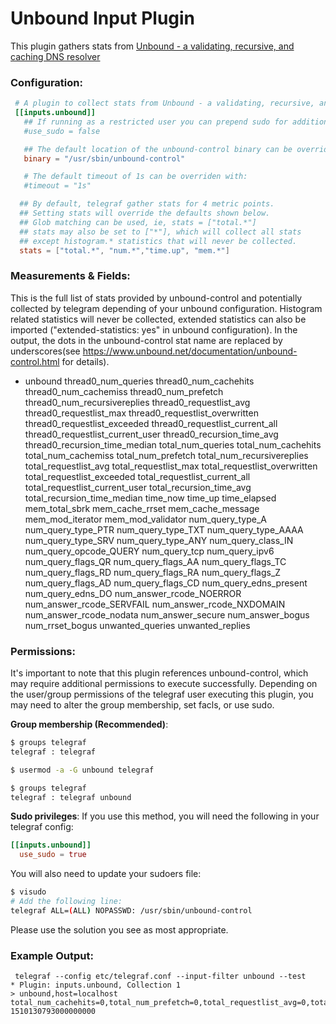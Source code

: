 # Unbound Input Plugin

This plugin gathers stats from [Unbound - a validating, recursive, and caching DNS resolver](https://www.unbound.net/)

### Configuration:

```toml
 # A plugin to collect stats from Unbound - a validating, recursive, and caching DNS resolver
 [[inputs.unbound]]
   ## If running as a restricted user you can prepend sudo for additional access:
   #use_sudo = false

   ## The default location of the unbound-control binary can be overridden with:
   binary = "/usr/sbin/unbound-control"

   # The default timeout of 1s can be overriden with:
   #timeout = "1s"

  ## By default, telegraf gather stats for 4 metric points.
  ## Setting stats will override the defaults shown below.
  ## Glob matching can be used, ie, stats = ["total.*"]
  ## stats may also be set to ["*"], which will collect all stats
  ## except histogram.* statistics that will never be collected.
  stats = ["total.*", "num.*","time.up", "mem.*"]
```

### Measurements & Fields:

This is the full list of stats provided by unbound-control and potentially collected by telegram
depending of your unbound configuration. Histogram related statistics will never be collected,
extended statistics can also be imported ("extended-statistics: yes" in unbound configuration).
In the output, the dots in the unbound-control stat name are replaced by underscores(see
https://www.unbound.net/documentation/unbound-control.html for details).

- unbound
    thread0_num_queries
    thread0_num_cachehits
    thread0_num_cachemiss
    thread0_num_prefetch
    thread0_num_recursivereplies
    thread0_requestlist_avg
    thread0_requestlist_max
    thread0_requestlist_overwritten
    thread0_requestlist_exceeded
    thread0_requestlist_current_all
    thread0_requestlist_current_user
    thread0_recursion_time_avg
    thread0_recursion_time_median
    total_num_queries
    total_num_cachehits
    total_num_cachemiss
    total_num_prefetch
    total_num_recursivereplies
    total_requestlist_avg
    total_requestlist_max
    total_requestlist_overwritten
    total_requestlist_exceeded
    total_requestlist_current_all
    total_requestlist_current_user
    total_recursion_time_avg
    total_recursion_time_median
    time_now
    time_up
    time_elapsed
    mem_total_sbrk
    mem_cache_rrset
    mem_cache_message
    mem_mod_iterator
    mem_mod_validator
    num_query_type_A
    num_query_type_PTR
    num_query_type_TXT
    num_query_type_AAAA
    num_query_type_SRV
    num_query_type_ANY
    num_query_class_IN
    num_query_opcode_QUERY
    num_query_tcp
    num_query_ipv6
    num_query_flags_QR
    num_query_flags_AA
    num_query_flags_TC
    num_query_flags_RD
    num_query_flags_RA
    num_query_flags_Z
    num_query_flags_AD
    num_query_flags_CD
    num_query_edns_present
    num_query_edns_DO
    num_answer_rcode_NOERROR
    num_answer_rcode_SERVFAIL
    num_answer_rcode_NXDOMAIN
    num_answer_rcode_nodata
    num_answer_secure
    num_answer_bogus
    num_rrset_bogus
    unwanted_queries
    unwanted_replies

### Permissions:

It's important to note that this plugin references unbound-control, which may require additional permissions to execute successfully.
Depending on the user/group permissions of the telegraf user executing this plugin, you may need to alter the group membership, set facls, or use sudo.

**Group membership (Recommended)**:
```bash
$ groups telegraf
telegraf : telegraf

$ usermod -a -G unbound telegraf

$ groups telegraf
telegraf : telegraf unbound
```

**Sudo privileges**:
If you use this method, you will need the following in your telegraf config:
```toml
[[inputs.unbound]]
  use_sudo = true
```

You will also need to update your sudoers file:
```bash
$ visudo
# Add the following line:
telegraf ALL=(ALL) NOPASSWD: /usr/sbin/unbound-control
```

Please use the solution you see as most appropriate.

### Example Output:

```
 telegraf --config etc/telegraf.conf --input-filter unbound --test
* Plugin: inputs.unbound, Collection 1
> unbound,host=localhost total_num_cachehits=0,total_num_prefetch=0,total_requestlist_avg=0,total_requestlist_max=0,total_recursion_time_median=0,total_num_queries=0,total_requestlist_overwritten=0,total_requestlist_current_all=0,time_up=159185.583967,total_num_recursivereplies=0,total_requestlist_exceeded=0,total_requestlist_current_user=0,total_recursion_time_avg=0,total_tcpusage=0,total_num_cachemiss=0 1510130793000000000

```
